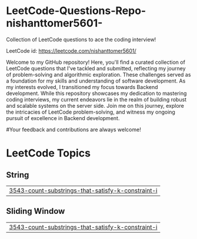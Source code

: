 # LeetCode-Questions-Repo-nishanttomer5601-
Collection of LeetCode questions to ace the coding interview! 

LeetCode id: https://leetcode.com/nishanttomer5601/


Welcome to my GitHub repository! Here, you'll find a curated collection of LeetCode questions that I've tackled and submitted, reflecting my journey of problem-solving and algorithmic exploration. These challenges served as a foundation for my skills and understanding of software development. As my interests evolved, I transitioned my focus towards Backend development. While this repository showcases my dedication to mastering coding interviews, my current endeavors lie in the realm of building robust and scalable systems on the server side. Join me on this journey, explore the intricacies of LeetCode problem-solving, and witness my ongoing pursuit of excellence in Backend development. 

#Your feedback and contributions are always welcome!




<!---LeetCode Topics Start-->
# LeetCode Topics
## String
|  |
| ------- |
| [3543-count-substrings-that-satisfy-k-constraint-i](https://github.com/NishantTomer5601/LeetCode-Questions-Repo-nishanttomer5601-/tree/master/3543-count-substrings-that-satisfy-k-constraint-i) |
## Sliding Window
|  |
| ------- |
| [3543-count-substrings-that-satisfy-k-constraint-i](https://github.com/NishantTomer5601/LeetCode-Questions-Repo-nishanttomer5601-/tree/master/3543-count-substrings-that-satisfy-k-constraint-i) |
<!---LeetCode Topics End-->